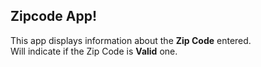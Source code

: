 ## Zipcode App!
This app displays information about the **Zip Code** entered.  
Will indicate if the Zip Code is **Valid** one.
